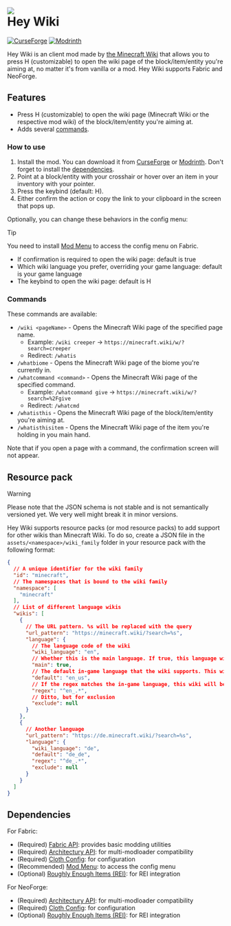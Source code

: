 <!-- Don't forget to update the page on Minecraft Wiki! -->

# ![](https://github.com/mc-wiki/minecraft-mod-heywiki/blob/master/fabric/src/main/resources/icon.png?raw=true) <br> Hey Wiki

[![CurseForge](https://img.shields.io/curseforge/dt/997027?label=CurseForge&color=orange&logoColor=orange&labelColor=black&logo=curseforge)](https://curseforge.com/minecraft/mc-mods/hey-wiki)
[![Modrinth](https://img.shields.io/modrinth/dt/6DnswkCZ?label=Modrinth&color=darkgreen&labelColor=black&logo=modrinth)](https://modrinth.com/mod/hey-wiki)

Hey Wiki is an client mod made by [the Minecraft Wiki](https://minecraft.wiki) that allows you to press H (customizable)
to open the wiki page of the block/item/entity you're aiming at, no matter it's from vanilla or a mod.
Hey Wiki supports Fabric and NeoForge.

## Features

- Press H (customizable) to open the wiki page (Minecraft Wiki or the respective mod wiki) of the block/item/entity
  you're aiming at.
- Adds several [commands](#commands).

### How to use

1. Install the mod. You can download it from [CurseForge](https://curseforge.com/minecraft/mc-mods/hey-wiki)
   or [Modrinth](https://modrinth.com/mod/hey-wiki). Don't forget to install the [dependencies](#dependencies).
2. Point at a block/entity with your crosshair or hover over an item in your inventory with your pointer.
3. Press the keybind (default: H).
4. Either confirm the action or copy the link to your clipboard in the screen that pops up.

Optionally, you can change these behaviors in the config menu:

> [!TIP]
> You need to install [Mod Menu](https://modrinth.com/mod/modmenu) to access the config menu on Fabric.

- If confirmation is required to open the wiki page: default is true
- Which wiki language you prefer, overriding your game language: default is your game language
- The keybind to open the wiki page: default is H

### Commands

These commands are available:

- `/wiki <pageName>` - Opens the Minecraft Wiki page of the specified page name.
    - Example: `/wiki creeper` -> `https://minecraft.wiki/w/?search=creeper`
    - Redirect: `/whatis`
- `/whatbiome` - Opens the Minecraft Wiki page of the biome you're currently in.
- `/whatcommand <command>` - Opens the Minecraft Wiki page of the specified command.
    - Example: `/whatcommand give` -> `https://minecraft.wiki/w/?search=%2Fgive`
    - Redirect: `/whatcmd`
- `/whatisthis` - Opens the Minecraft Wiki page of the block/item/entity you're aiming at.
- `/whatisthisitem` - Opens the Minecraft Wiki page of the item you're holding in you main hand.

Note that if you open a page with a command, the confirmation screen will not appear.

## Resource pack

> [!WARNING]  
> Please note that the JSON schema is not stable and is not semantically versioned yet.
> We very well might break it in minor versions.

Hey Wiki supports resource packs (or mod resource packs) to add support for other wikis than Minecraft Wiki. To do so,
create a JSON file in the `assets/<namespace>/wiki_family` folder in your resource pack with the following format:

```json
{
  // A unique identifier for the wiki family
  "id": "minecraft",
  // The namespaces that is bound to the wiki family
  "namespace": [
    "minecraft"
  ],
  // List of different language wikis
  "wikis": [
    {
      // The URL pattern. %s will be replaced with the query
      "url_pattern": "https://minecraft.wiki/?search=%s",
      "language": {
        // The language code of the wiki
        "wiki_language": "en",
        // Whether this is the main language. If true, this language will be fallback if no other language matches
        "main": true,
        // The default in-game language that the wiki supports. This will be fallback if the in-game language is not supported by the wiki
        "default": "en_us",
        // If the regex matches the in-game language, this wiki will be used when config is auto
        "regex": "^en_.*",
        // Ditto, but for exclusion
        "exclude": null
      }
    },
    {
      // Another language
      "url_pattern": "https://de.minecraft.wiki/?search=%s",
      "language": {
        "wiki_language": "de",
        "default": "de_de",
        "regex": "^de_.*",
        "exclude": null
      }
    }
  ]
}
```

## Dependencies

For Fabric:

- (Required) [Fabric API](https://modrinth.com/mod/fabric-api): provides basic modding utilities
- (Required) [Architectury API](https://modrinth.com/mod/architectury-api): for multi-modloader compatibility
- (Required) [Cloth Config](https://modrinth.com/mod/cloth-config): for configuration
- (Recommended) [Mod Menu](https://modrinth.com/mod/modmenu): to access the config menu
- (Optional) [Roughly Enough Items (REI)](https://modrinth.com/mod/roughly-enough-items): for REI integration

For NeoForge:

- (Required) [Architectury API](https://modrinth.com/mod/architectury-api): for multi-modloader compatibility
- (Required) [Cloth Config](https://modrinth.com/mod/cloth-config): for configuration
- (Optional) [Roughly Enough Items (REI)](https://modrinth.com/mod/roughly-enough-items): for REI integration
